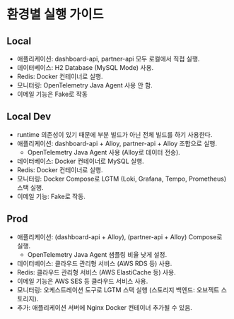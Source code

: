 # 환경별 실행 가이드

## Local

- 애플리케이션: dashboard-api, partner-api 모두 로컬에서 직접 실행.
- 데이터베이스: H2 Database (MySQL Mode) 사용.
- Redis: Docker 컨테이너로 실행.
- 모니터링: OpenTelemetry Java Agent 사용 안 함.
- 이메일 기능은 Fake로 작동

## Local Dev

- runtime 의존성이 있기 때문에 부분 빌드가 아닌 전체 빌드를 하기 사용한다.
- 애플리케이션: dashboard-api + Alloy, partner-api + Alloy 조합으로 실행.
    - OpenTelemetry Java Agent 사용 (Alloy로 데이터 전송).
- 데이터베이스: Docker 컨테이너로 MySQL 실행.
- Redis: Docker 컨테이너로 실행.
- 모니터링: Docker Compose로 LGTM (Loki, Grafana, Tempo, Prometheus) 스택 실행.
- 이메일 기능: Fake로 작동.

## Prod

- 애플리케이션: (dashboard-api + Alloy), (partner-api + Alloy) Compose로 실행.
    - OpenTelemetry Java Agent 샘플링 비율 낮게 설정.
- 데이터베이스: 클라우드 관리형 서비스 (AWS RDS 등) 사용.
- Redis: 클라우드 관리형 서비스 (AWS ElastiCache 등) 사용.
- 이메일 기능은 AWS SES 등 클라우드 서비스 사용.
- 모니터링: 오케스트레이션 도구로 LGTM 스택 실행 (스토리지 백엔드: 오브젝트 스토리지).
- 추가: 애플리케이션 서버에 Nginx Docker 컨테이너 추가될 수 있음.